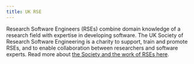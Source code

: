 ```yaml
---
title: UK RSE
---
```


Research Software Engineers (RSEs) combine domain knowledge of a
research field with expertise in developing software. The UK Society of Research
Software Engineering is a charity to support, train and promote RSEs, and to enable
collaboration between researchers and software experts. Read more about [the Society
and the work of RSEs here][SocRSE].

[SocRSE]: https://society-rse.org/
